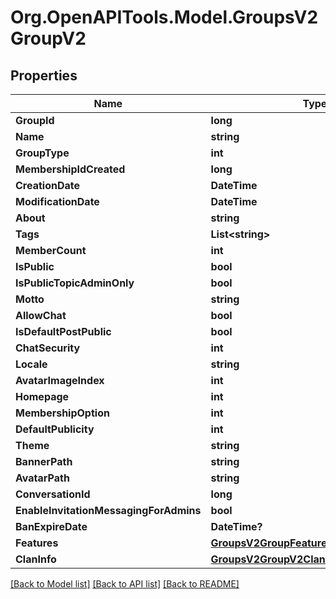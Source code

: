 # Org.OpenAPITools.Model.GroupsV2GroupV2

## Properties

Name | Type | Description | Notes
------------ | ------------- | ------------- | -------------
**GroupId** | **long** |  | [optional] 
**Name** | **string** |  | [optional] 
**GroupType** | **int** |  | [optional] 
**MembershipIdCreated** | **long** |  | [optional] 
**CreationDate** | **DateTime** |  | [optional] 
**ModificationDate** | **DateTime** |  | [optional] 
**About** | **string** |  | [optional] 
**Tags** | **List&lt;string&gt;** |  | [optional] 
**MemberCount** | **int** |  | [optional] 
**IsPublic** | **bool** |  | [optional] 
**IsPublicTopicAdminOnly** | **bool** |  | [optional] 
**Motto** | **string** |  | [optional] 
**AllowChat** | **bool** |  | [optional] 
**IsDefaultPostPublic** | **bool** |  | [optional] 
**ChatSecurity** | **int** |  | [optional] 
**Locale** | **string** |  | [optional] 
**AvatarImageIndex** | **int** |  | [optional] 
**Homepage** | **int** |  | [optional] 
**MembershipOption** | **int** |  | [optional] 
**DefaultPublicity** | **int** |  | [optional] 
**Theme** | **string** |  | [optional] 
**BannerPath** | **string** |  | [optional] 
**AvatarPath** | **string** |  | [optional] 
**ConversationId** | **long** |  | [optional] 
**EnableInvitationMessagingForAdmins** | **bool** |  | [optional] 
**BanExpireDate** | **DateTime?** |  | [optional] 
**Features** | [**GroupsV2GroupFeatures**](GroupsV2GroupFeatures.md) |  | [optional] 
**ClanInfo** | [**GroupsV2GroupV2ClanInfoAndInvestment**](GroupsV2GroupV2ClanInfoAndInvestment.md) |  | [optional] 

[[Back to Model list]](../README.md#documentation-for-models) [[Back to API list]](../README.md#documentation-for-api-endpoints) [[Back to README]](../README.md)

